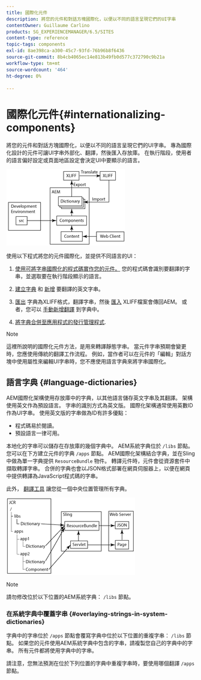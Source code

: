 ```yaml
---
title: 國際化元件
description: 將您的元件和對話方塊國際化，以便以不同的語言呈現它們的UI字串
contentOwner: Guillaume Carlino
products: SG_EXPERIENCEMANAGER/6.5/SITES
content-type: reference
topic-tags: components
exl-id: 8ae398ca-a300-45c7-93fd-76b96b8f6436
source-git-commit: 8b4cb4065ec14e813b49fb0d577c372790c9b21a
workflow-type: tm+mt
source-wordcount: '464'
ht-degree: 0%

---
```


# 國際化元件{#internationalizing-components}

將您的元件和對話方塊國際化，以便以不同的語言呈現它們的UI字串。 專為國際化設計的元件可讓UI字串外部化、翻譯，然後匯入存放庫。 在執行階段，使用者的語言偏好設定或頁面地區設定會決定UI中要顯示的語言。

![chlimage_1-9](assets/chlimage_1-9a.png)

使用以下程式將您的元件國際化，並提供不同語言的UI：

1. [使用可將字串國際化的程式碼實作您的元件。](/help/sites-developing/i18n-dev.md) 您的程式碼會識別要翻譯的字串，並選取要在執行階段顯示的語言。
1. [建立字典](/help/sites-developing/i18n-translator.md#creating-a-dictionary) 和 [新增](/help/sites-developing/i18n-translator.md#adding-changing-and-removing-strings) 要翻譯的英文字串。

1. [匯出](/help/sites-developing/i18n-translator.md#exporting-a-dictionary) 字典為XLIFF格式，翻譯字串，然後 [匯入](/help/sites-developing/i18n-translator.md#importing-a-dictionary) XLIFF檔案會傳回AEM。 或者，您可以 [手動新增翻譯](/help/sites-developing/i18n-translator.md#editing-translated-strings) 到字典中。

1. [將字典合併至應用程式的發行管理程式](/help/sites-developing/i18n-translator.md#publishing-dictionaries).

>[!NOTE]
>
>這裡所說明的國際化元件方法，是用來轉譯靜態字串。 當元件字串預期會變更時，您應使用傳統的翻譯工作流程。 例如，當作者可以在元件的「編輯」對話方塊中使用屬性來編輯UI字串時，您不應使用語言字典來將字串國際化。

## 語言字典 {#language-dictionaries}

AEM國際化架構使用存放庫中的字典，以其他語言儲存英文字串及其翻譯。 架構使用英文作為預設語言。 字串的識別方式為英文版。 國際化架構通常使用英數ID作為UI字串。 使用英文版的字串做為ID有許多優點：

* 程式碼易於閱讀。
* 預設語言一律可用。

本地化的字串可以儲存在存放庫的幾個字典中。 AEM系統字典位於 `/libs` 節點。 您可以在下方建立元件的字典 `/apps` 節點。 AEM國際化架構結合字典，並在Sling中做為單一字典提供 `ResourceBundle` 物件。 轉譯元件時，元件會從資源套件中擷取轉譯字串。 合併的字典也會以JSON格式部署在網頁伺服器上，以便在網頁中提供轉譯為JavaScript程式碼的字串。

此外， [翻譯工具](/help/sites-developing/i18n-translator.md) 讓您從一個中央位置管理所有字典。

![chlimage_1-10](assets/chlimage_1-10a.png)

>[!NOTE]
>
>請勿修改位於以下位置的AEM系統字典： `/libs` 節點。

### 在系統字典中覆蓋字串 {#overlaying-strings-in-system-dictionaries}

字典中的字串位於 `/apps` 節點會覆寫字典中位於以下位置的重複字串： `/libs` 節點。 如果您的元件使用AEM系統字典中包含的字串，請複製您自己的字典中的字串。 所有元件都將使用字典中的字串。

請注意，您無法預測在位於下列位置的字典中重複字串時，要使用哪個翻譯 `/apps` 節點。
